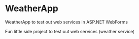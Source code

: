 # WeatherApp
WeatherApp to test out web services in ASP.NET WebForms

Fun little side project to test out web services (weather service)

